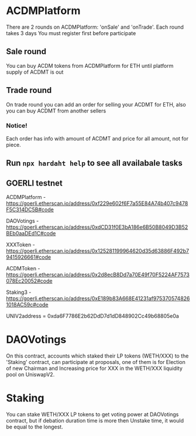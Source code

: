 # ACDMPlatform

There are 2 rounds on ACDMPlatform: 'onSale' and 'onTrade'. Each round takes 3 days
You must register first before participate

## Sale round

You can buy ACDM tokens from ACDMPlatform for ETH until platform supply of ACDMT is out

## Trade round

On trade round you can add an order for selling your ACDMT for ETH, also you can buy ACDMT from another sellers

### Notice!
Each order has info with amount of ACDMT and price for all amount, not for piece.

## Run ```npx hardaht help``` to see all availabale tasks

## GOERLI testnet

ACDMPlatform - https://goerli.etherscan.io/address/0xf229e602f6F7a55E84A74b407c9478F5C314DC5B#code

DAOVotings - https://goerli.etherscan.io/address/0xdCD31f0E3bA186e6B50B8049D3B52BEb0aaDEd1C#code

XXXToken - https://goerli.etherscan.io/address/0x125281199964620d35d63886F492b79415926661#code

ACDMToken - https://goerli.etherscan.io/address/0x2d8ecB8Dd7a70E49f70F5224AF7573078Ec20052#code

Staking3 - https://goerli.etherscan.io/address/0xE189b83A668E41231af9753705748261018AC59c#code

UNIV2address = 0xda6F7786E2b62DdD7d1dD848902Cc49b68805e0a

# DAOVotings

On this contract, accounts which staked their LP tokens (WETH/XXX) to the 'Staking' contract, can participate at proposals,
one of them is for Election of new Chairman and Increasing price for XXX in the WETH/XXX liquidity pool on UniswapV2.

# Staking 
You can stake WETH/XXX LP tokens to get voting power at DAOVotings contract, but if debation duration time is more then Unstake time, it would be equal to the longest.

